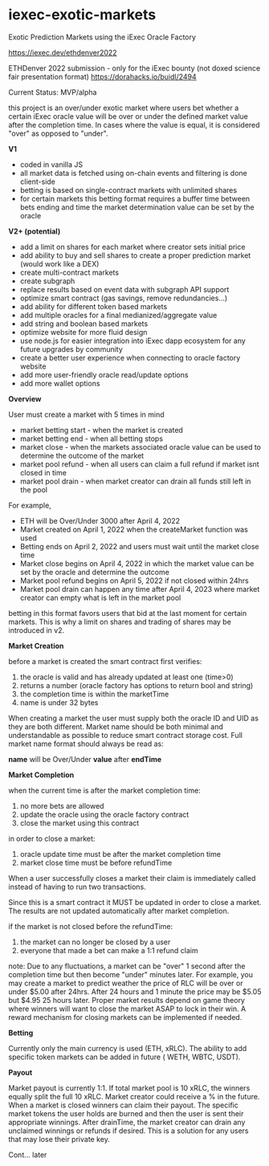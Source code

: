# iexec-exotic-markets
Exotic Prediction Markets using the iExec Oracle Factory

https://iexec.dev/ethdenver2022

ETHDenver 2022 submission - only for the iExec bounty (not doxed science fair presentation format)
https://dorahacks.io/buidl/2494

Current Status: MVP/alpha

this project is an over/under exotic market where users bet whether a certain iExec oracle value will be over or under the defined market value after the completion time. In cases where the value is equal, it is considered "over" as opposed to "under".


**V1**

- coded in vanilla JS
- all market data is fetched using on-chain events and filtering is done client-side
- betting is based on single-contract markets with unlimited shares
- for certain markets this betting format requires a buffer time between bets ending and time the market determination value can be set by the oracle

**V2+ (potential)**
- add a limit on shares for each market where creator sets initial price
- add ability to buy and sell shares to create a proper prediction market (would work like a DEX)
- create multi-contract markets
- create subgraph
- replace results based on event data with subgraph API support
- optimize smart contract (gas savings, remove redundancies...)
- add ability for different token based markets
- add multiple oracles for a final medianized/aggregate value
- add string and boolean based markets
- optimize website for more fluid design
- use node.js for easier integration into iExec dapp ecosystem for any future upgrades by community
- create a better user experience when connecting to oracle factory website
- add more user-friendly oracle read/update options
- add more wallet options

**Overview**

User must create a market with 5 times in mind

- market betting start - when the market is created
- market betting end - when all betting stops
- market close - when the markets associated oracle value can be used to determine the outcome of the market
- market pool refund - when all users can claim a full refund if market isnt closed in time
- market pool drain - when market creator can drain all funds still left in the pool

For example,

- ETH will be Over/Under 3000 after April 4, 2022
- Market created on April 1, 2022 when the createMarket function was used
- Betting ends on April 2, 2022 and users must wait until the market close time
- Market close begins on April 4, 2022 in which the market value can be set by the oracle and determine the outcome
- Market pool refund begins on April 5, 2022 if not closed within 24hrs
- Market pool drain can happen any time after April 4, 2023 where market creator can empty what is left in the market pool

betting in this format favors users that bid at the last moment for certain markets. This is why a limit on shares and trading of shares may be introduced in v2.

**Market Creation**

before a market is created the smart contract first verifies:
1) the oracle is valid and has already updated at least one (time>0)
2) returns a number (oracle factory has options to return bool and string)
3) the completion time is within the marketTime
4) name is under 32 bytes

When creating a market the user must supply both the oracle ID and UID as they are both different.
Market name should be both minimal and understandable as possible to reduce smart contract storage cost.
Full market name format should always be read as:

__name__ will be Over/Under __value__ after __endTime__


**Market Completion**

when the current time is after the market completion time:
1) no more bets are allowed
2) update the oracle using the oracle factory contract
3) close the market using this contract

in order to close a market:
1) oracle update time must be after the market completion time
2) market close time must be before refundTime

When a user successfully closes a market their claim is immediately called instead of having to run two transactions.

Since this is a smart contract it MUST be updated in order to close a market. The results are not updated automatically after market completion.

if the market is not closed before the refundTime:
1) the market can no longer be closed by a user
2) everyone that made a bet can make a 1:1 refund claim

note: Due to any fluctuations, a market can be "over" 1 second after the completion time but then become "under" minutes later. For example, you may create a market to predict weather the price of RLC will be over or under $5.00 after 24hrs. After 24 hours and 1 minute the price may be $5.05 but $4.95 25 hours later. Proper market results depend on game theory where winners will want to close the market ASAP to lock in their win. A reward mechanism for closing markets can be implemented if needed.

**Betting**

Currently only the main currency is used (ETH, xRLC). The ability to add specific token markets can be added in future ( WETH, WBTC, USDT).

**Payout**

Market payout is currently 1:1. If total market pool is 10 xRLC, the winners equally split the full 10 xRLC. Market creator could receive a % in the future.
When a market is closed winners can claim their payout. The specific market tokens the user holds are burned and then the user is sent their appropriate winnings.
After drainTime, the market creator can drain any unclaimed winnings or refunds if desired. This is a solution for any users that may lose their private key.

Cont... later


